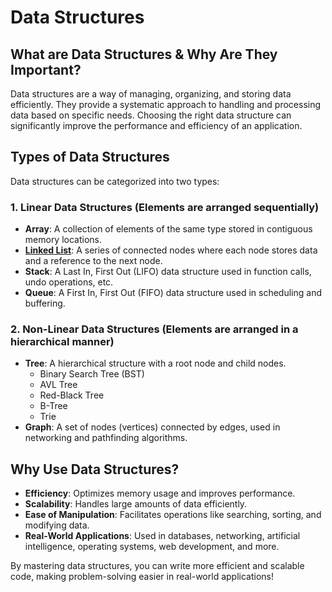 # Data Structures

## What are Data Structures & Why Are They Important?
Data structures are a way of managing, organizing, and storing data efficiently. They provide a systematic approach to handling and processing data based on specific needs. Choosing the right data structure can significantly improve the performance and efficiency of an application.

## Types of Data Structures
Data structures can be categorized into two types:

### 1. Linear Data Structures (Elements are arranged sequentially)
- **Array**: A collection of elements of the same type stored in contiguous memory locations.
- **[Linked List](linear-data-structures/linked-list/README.md)**: A series of connected nodes where each node stores data and a reference to the next node.
- **Stack**: A Last In, First Out (LIFO) data structure used in function calls, undo operations, etc.
- **Queue**: A First In, First Out (FIFO) data structure used in scheduling and buffering.

### 2. Non-Linear Data Structures (Elements are arranged in a hierarchical manner)
- **Tree**: A hierarchical structure with a root node and child nodes.
  - Binary Search Tree (BST)
  - AVL Tree
  - Red-Black Tree
  - B-Tree
  - Trie
- **Graph**: A set of nodes (vertices) connected by edges, used in networking and pathfinding algorithms.

## Why Use Data Structures?
- **Efficiency**: Optimizes memory usage and improves performance.
- **Scalability**: Handles large amounts of data efficiently.
- **Ease of Manipulation**: Facilitates operations like searching, sorting, and modifying data.
- **Real-World Applications**: Used in databases, networking, artificial intelligence, operating systems, web development, and more.

By mastering data structures, you can write more efficient and scalable code, making problem-solving easier in real-world applications!
